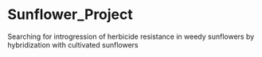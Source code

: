 # Sunflower_Project
Searching for introgression of herbicide resistance in weedy sunflowers by hybridization with cultivated sunflowers
